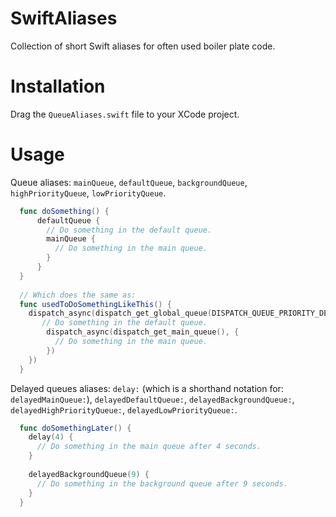 SwiftAliases
============

Collection of short Swift aliases for often used boiler plate code.

# Installation
Drag the `QueueAliases.swift` file to your XCode project.

# Usage
Queue aliases: `mainQueue`, `defaultQueue`, `backgroundQueue`, `highPriorityQueue`, `lowPriorityQueue`.
```swift
  func doSomething() {
      defaultQueue {
        // Do something in the default queue.
        mainQueue {
          // Do something in the main queue.
        }
      }
  }
  
  // Which does the same as:
  func usedToDoSomethingLikeThis() {
    dispatch_async(dispatch_get_global_queue(DISPATCH_QUEUE_PRIORITY_DEFAULT, 0), {
       // Do something in the default queue.
        dispatch_async(dispatch_get_main_queue(), {
          // Do something in the main queue.
        })
    })
  }
```

Delayed queues aliases: `delay:` (which is a shorthand notation for: `delayedMainQueue:`), `delayedDefaultQueue:`, `delayedBackgroundQueue:`, `delayedHighPriorityQueue:`, `delayedLowPriorityQueue:`.
```swift
  func doSomethingLater() {
    delay(4) {
      // Do something in the main queue after 4 seconds.
    }
    
    delayedBackgroundQueue(9) {
      // Do something in the background queue after 9 seconds.
    }
  }
```
